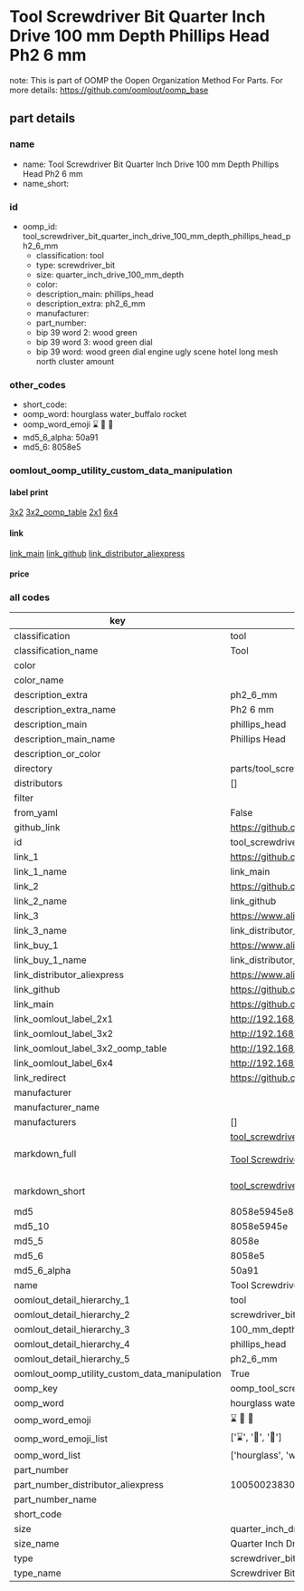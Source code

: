 # Tool Screwdriver Bit Quarter Inch Drive 100 mm Depth Phillips Head Ph2 6 mm  

note: This is part of OOMP the Oopen Organization Method For Parts. For more details: https://github.com/oomlout/oomp_base

##  part details
  







### name
* name: Tool Screwdriver Bit Quarter Inch Drive 100 mm Depth Phillips Head Ph2 6 mm
* name_short: 
### id
* oomp_id: tool_screwdriver_bit_quarter_inch_drive_100_mm_depth_phillips_head_ph2_6_mm
  * classification: tool
  * type: screwdriver_bit
  * size: quarter_inch_drive_100_mm_depth
  * color: 
  * description_main: phillips_head
  * description_extra: ph2_6_mm
  * manufacturer: 
  * part_number: 
  * bip 39 word 2: wood green
  * bip 39 word 3: wood green dial
  * bip 39 word: wood green dial engine ugly scene hotel long mesh north cluster amount

### other_codes
* short_code: 
* oomp_word: hourglass water_buffalo rocket
* oomp_word_emoji :hourglass: :water_buffalo: :rocket:
* md5_6_alpha: 50a91
* md5_6: 8058e5






### oomlout_oomp_utility_custom_data_manipulation
#### label print
[3x2](http://192.168.1.245:1112/?label=oomp%2050a91)
[3x2_oomp_table](http://192.168.1.108:1112/?label=oomp%2050a91)
[2x1](http://192.168.1.242:1112/?label=oomp%2050a91)
[6x4](http://192.168.1.55:1112/?label=oomp%2050a91)    

#### link

[link_main](https://github.com/oomlout/oomlout_oomp_version_1_messy/tree/main/parts/tool_screwdriver_bit_quarter_inch_drive_100_mm_depth_phillips_head_ph2_6_mm) [link_github](https://github.com/oomlout/oomlout_oomp_version_1_messy/tree/main/parts/tool_screwdriver_bit_quarter_inch_drive_100_mm_depth_phillips_head_ph2_6_mm) [link_distributor_aliexpress](https://www.aliexpress.com/item/1005002383044569.html)                            

#### price







### all codes 
| key | value |  
| --- | --- |  
| classification | tool |  
| classification_name | Tool |  
| color |  |  
| color_name |  |  
| description_extra | ph2_6_mm |  
| description_extra_name | Ph2 6 mm |  
| description_main | phillips_head |  
| description_main_name | Phillips Head |  
| description_or_color |   |  
| directory | parts/tool_screwdriver_bit_quarter_inch_drive_100_mm_depth_phillips_head_ph2_6_mm |  
| distributors | [] |  
| filter |  |  
| from_yaml | False |  
| github_link | https://github.com/oomlout/oomlout_oomp_part_src/tree/main/parts/tool_screwdriver_bit_quarter_inch_drive_100_mm_depth_phillips_head_ph2_6_mm |  
| id | tool_screwdriver_bit_quarter_inch_drive_100_mm_depth_phillips_head_ph2_6_mm |  
| link_1 | https://github.com/oomlout/oomlout_oomp_version_1_messy/tree/main/parts/tool_screwdriver_bit_quarter_inch_drive_100_mm_depth_phillips_head_ph2_6_mm |  
| link_1_name | link_main |  
| link_2 | https://github.com/oomlout/oomlout_oomp_version_1_messy/tree/main/parts/tool_screwdriver_bit_quarter_inch_drive_100_mm_depth_phillips_head_ph2_6_mm |  
| link_2_name | link_github |  
| link_3 | https://www.aliexpress.com/item/1005002383044569.html |  
| link_3_name | link_distributor_aliexpress |  
| link_buy_1 | https://www.aliexpress.com/item/1005002383044569.html |  
| link_buy_1_name | link_distributor_aliexpress |  
| link_distributor_aliexpress | https://www.aliexpress.com/item/1005002383044569.html |  
| link_github | https://github.com/oomlout/oomlout_oomp_version_1_messy/tree/main/parts/tool_screwdriver_bit_quarter_inch_drive_100_mm_depth_phillips_head_ph2_6_mm |  
| link_main | https://github.com/oomlout/oomlout_oomp_version_1_messy/tree/main/parts/tool_screwdriver_bit_quarter_inch_drive_100_mm_depth_phillips_head_ph2_6_mm |  
| link_oomlout_label_2x1 | http://192.168.1.242:1112/?label=oomp%2050a91 |  
| link_oomlout_label_3x2 | http://192.168.1.245:1112/?label=oomp%2050a91 |  
| link_oomlout_label_3x2_oomp_table | http://192.168.1.108:1112/?label=oomp%2050a91 |  
| link_oomlout_label_6x4 | http://192.168.1.55:1112/?label=oomp%2050a91 |  
| link_redirect | https://github.com/oomlout/oomlout_oomp_version_1_messy/tree/main/parts/tool_screwdriver_bit_quarter_inch_drive_100_mm_depth_phillips_head_ph2_6_mm |  
| manufacturer |  |  
| manufacturer_name |  |  
| manufacturers | [] |  
| markdown_full | [tool_screwdriver_bit_quarter_inch_drive_100_mm_depth_phillips_head_ph2_6_mm](none)<br>[](none)<br>[Tool Screwdriver Bit Quarter Inch Drive 100 Mm Depth Phillips Head Ph2 6 Mm](none)<br><br> |  
| markdown_short | [tool_screwdriver_bit_quarter_inch_drive_100_mm_depth_phillips_head_ph2_6_mm](none)<br><br> |  
| md5 | 8058e5945e83cdc7027604a67a1997e9 |  
| md5_10 | 8058e5945e |  
| md5_5 | 8058e |  
| md5_6 | 8058e5 |  
| md5_6_alpha | 50a91 |  
| name | Tool Screwdriver Bit Quarter Inch Drive 100 mm Depth Phillips Head Ph2 6 mm |  
| oomlout_detail_hierarchy_1 | tool |  
| oomlout_detail_hierarchy_2 | screwdriver_bit |  
| oomlout_detail_hierarchy_3 | 100_mm_depth |  
| oomlout_detail_hierarchy_4 | phillips_head |  
| oomlout_detail_hierarchy_5 | ph2_6_mm |  
| oomlout_oomp_utility_custom_data_manipulation | True |  
| oomp_key | oomp_tool_screwdriver_bit_quarter_inch_drive_100_mm_depth_phillips_head_ph2_6_mm |  
| oomp_word | hourglass water_buffalo rocket |  
| oomp_word_emoji | :hourglass: :water_buffalo: :rocket: |  
| oomp_word_emoji_list | [':hourglass:', ':water_buffalo:', ':rocket:'] |  
| oomp_word_list | ['hourglass', 'water_buffalo', 'rocket'] |  
| part_number |  |  
| part_number_distributor_aliexpress | 1005002383044569 |  
| part_number_name |  |  
| short_code |  |  
| size | quarter_inch_drive_100_mm_depth |  
| size_name | Quarter Inch Drive 100 mm Depth |  
| type | screwdriver_bit |  
| type_name | Screwdriver Bit |  
